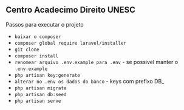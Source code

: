 ## Centro Acadecimo Direito UNESC

Passos para executar o projeto

* `baixar o composer`
* `composer global require laravel/installer`
* `git clone`
* `composer install`
* `renomear arquivo .env.example para .env` - se possivel manter o `.env.example`
* `php artisan key:generate`
* `alterar no .env os dados do banco` - keys com prefixo DB_
* `php artisan migrate`
* `php artisan db:seed`
* `php artisan serve`
